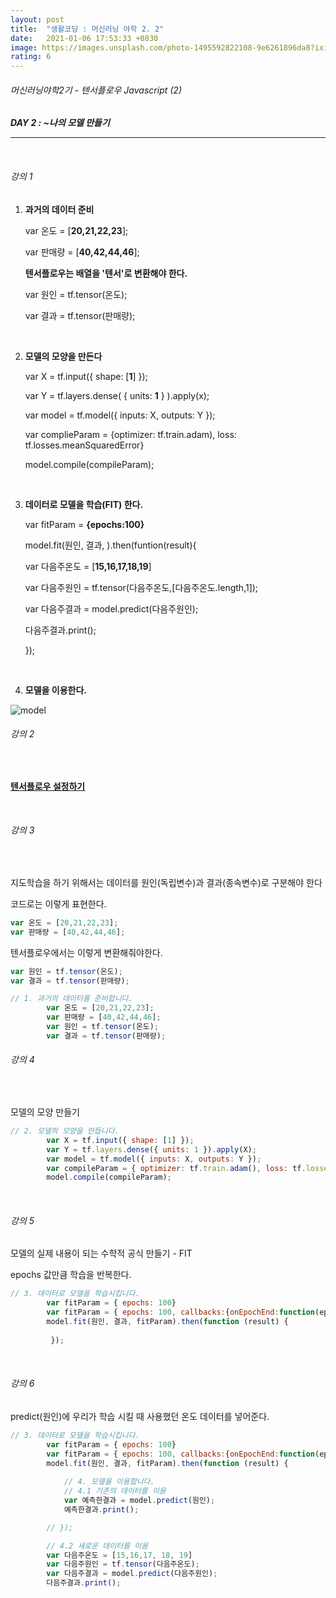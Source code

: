 ```yaml
---
layout: post
title:  "생활코딩 : 머신러닝 야학 2. 2"
date:   2021-01-06 17:53:33 +0830
image: https://images.unsplash.com/photo-1495592822108-9e6261896da8?ixid=MnwxMjA3fDB8MHxzZWFyY2h8M3x8bWFjaGluZSUyMGxlYXJuaW5nfGVufDB8fDB8fA%3D%3D&ixlib=rb-1.2.1&auto=format&fit=crop&w=500&q=60
rating: 6
---
```


###### 머신러닝야학2기 - 텐서플로우 Javascript (2)



***DAY 2 : ~나의 모델 만들기***

---
<br>

###### 강의 1

1. **과거의 데이터 준비**

    var 온도 = [**20,21,22,23**];

    var 판매량 = [**40,42,44,46**];

    **텐서플로우는 배열을 '텐서'로 변환해야 한다.**

    var 원인 = tf.tensor(온도);

    var 결과 = tf.tensor(판매량);
<br>

2. **모델의 모양을 만든다**

    var X = tf.input({ shape: [**1**] });

    var Y = tf.layers.dense( { units: **1** } ).apply(x);

    var model = tf.model({ inputs: X, outputs: Y });

    var complieParam = {optimizer: tf.train.adam), loss: tf.losses.meanSquaredError}

    model.compile(compileParam);
<br>

3. **데이터로 모델을 학습(FIT) 한다.**

    var fitParam = **{epochs:100}**

    model.fit(원인, 결과,        ).then(funtion(result){

    var 다음주온도 = [**15,16,17,18,19**]

    var 다음주원인 = tf.tensor(다음주온도,[다음주온도.length,1]);

    var 다음주결과 = model.predict(다음주원인);

    다음주결과.print();

    });
<br>

4. **모델을 이용한다.**

![model](%E1%84%86%E1%85%A5%E1%84%89%E1%85%B5%E1%86%AB%E1%84%85%E1%85%A5%E1%84%82%E1%85%B5%E1%86%BC%E1%84%8B%E1%85%A3%E1%84%92%E1%85%A1%E1%86%A82%E1%84%80%E1%85%B5%20-%20%E1%84%90%E1%85%A6%E1%86%AB%E1%84%89%E1%85%A5%E1%84%91%E1%85%B3%E1%86%AF%E1%84%85%E1%85%A9%E1%84%8B%E1%85%AE%20Javascript%20(2)%207e96c0cec2bb476d815f3ed58b5cdb18/Untitled.png)
<br>

###### 강의 2

<br>

**[텐서플로우 설정하기](https://www.tensorflow.org/js/tutorials/setup?hl=ko)**

<br>

###### 강의 3
<br>

지도학습을 하기 위해서는 데이터를 원인(독립변수)과 결과(종속변수)로 구분해야 한다

코드로는 이렇게 표현한다.

```jsx
var 온도 = [20,21,22,23];
var 판매량 = [40,42,44,46];
```

텐서플로우에서는 이렇게 변환해줘야한다.

```jsx
var 원인 = tf.tensor(온도);
var 결과 = tf.tensor(판매량);
```

```jsx
// 1. 과거의 데이터를 준비합니다. 
        var 온도 = [20,21,22,23];
        var 판매량 = [40,42,44,46];
        var 원인 = tf.tensor(온도);
        var 결과 = tf.tensor(판매량);
```

###### 강의 4
<br>

모델의 모양 만들기

```jsx
// 2. 모델의 모양을 만듭니다. 
        var X = tf.input({ shape: [1] });
        var Y = tf.layers.dense({ units: 1 }).apply(X);
        var model = tf.model({ inputs: X, outputs: Y });
        var compileParam = { optimizer: tf.train.adam(), loss: tf.losses.meanSquaredError }
        model.compile(compileParam);
```
<br>

###### 강의 5

모델의 실제 내용이 되는 수학적 공식 만들기 - FIT

epochs 값만큼 학습을 반복한다.

```jsx
// 3. 데이터로 모델을 학습시킵니다. 
        var fitParam = { epochs: 100} 
        var fitParam = { epochs: 100, callbacks:{onEpochEnd:function(epoch, logs){console.log('epoch', epoch, logs);}}} // loss 추가 예제
        model.fit(원인, 결과, fitParam).then(function (result) {
            
         });
```
<br>

###### 강의 6

predict(원인)에 우리가 학습 시킬 때 사용했던 온도 데이터를 넣어준다.

```jsx
// 3. 데이터로 모델을 학습시킵니다. 
        var fitParam = { epochs: 100} 
        var fitParam = { epochs: 100, callbacks:{onEpochEnd:function(epoch, logs){console.log('epoch', epoch, logs);}}} // loss 추가 예제
        model.fit(원인, 결과, fitParam).then(function (result) {
            
            // 4. 모델을 이용합니다. 
            // 4.1 기존의 데이터를 이용
            var 예측한결과 = model.predict(원인);
            예측한결과.print();

        // });  

        // 4.2 새로운 데이터를 이용
        var 다음주온도 = [15,16,17, 18, 19]
        var 다음주원인 = tf.tensor(다음주온도);
        var 다음주결과 = model.predict(다음주원인);
        다음주결과.print();
```

<br>
<br>
<br>